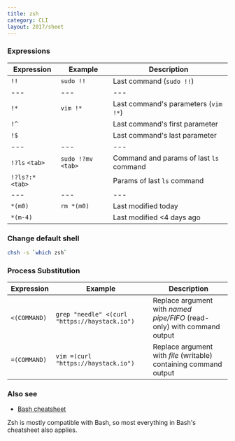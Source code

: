 ```yaml
---
title: zsh
category: CLI
layout: 2017/sheet
---
```


### Expressions

| Expression        | Example             | Description                             |
| ----------------- | ------------------- | --------------------------------------- |
| `!!`              | `sudo !!`           | Last command (`sudo !!`)                |
| ---               | ---                 | ---                                     |
| `!*`              | `vim !*`            | Last command's parameters (`vim !*`)    |
| `!^`              |                     | Last command's first parameter          |
| `!$`              |                     | Last command's last parameter           |
| ---               | ---                 | ---                                     |
| `!?ls` `<tab>`    | `sudo !?mv` `<tab>` | Command and params of last `ls` command |
| `!?ls?:*` `<tab>` |                     | Params of last `ls` command             |
| ---               | ---                 | ---                                     |
| `*(m0)`           | `rm *(m0)`          | Last modified today                     |
| `*(m-4)`          |                     | Last modified <4 days ago               |

<!-- {.-headers} -->

### Change default shell

```bash
chsh -s `which zsh`
```

### Process Substitution

| Expression   | Example                                       | Description                                                             |
| ------------ | --------------------------------------------- | ----------------------------------------------------------------------- |
| `<(COMMAND)` | `grep "needle" <(curl "https://haystack.io")` | Replace argument with _named pipe/FIFO_ (read-only) with command output |
| `=(COMMAND)` | `vim =(curl "https://haystack.io")`           | Replace argument with _file_ (writable) containing command output       |

<!-- {.-headers} -->

### Also see

* [Bash cheatsheet](./bash)

Zsh is mostly compatible with Bash, so most everything in Bash's cheatsheet also applies.
